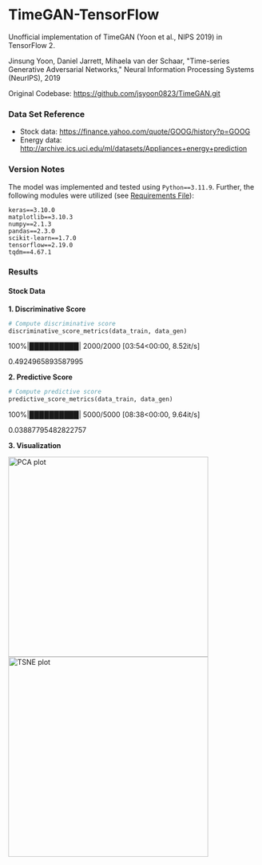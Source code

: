 # TimeGAN-TensorFlow
Unofficial implementation of TimeGAN (Yoon et al., NIPS 2019) in TensorFlow 2.

Jinsung Yoon, Daniel Jarrett, Mihaela van der Schaar, 
"Time-series Generative Adversarial Networks," 
Neural Information Processing Systems (NeurIPS), 2019

Original Codebase: https://github.com/jsyoon0823/TimeGAN.git

### Data Set Reference
-  Stock data: https://finance.yahoo.com/quote/GOOG/history?p=GOOG
-  Energy data: http://archive.ics.uci.edu/ml/datasets/Appliances+energy+prediction

### Version Notes
The model was implemented and tested using `Python==3.11.9`. Further, the following modules were utilized (see [Requirements File](./requirements.txt)):
```
keras==3.10.0
matplotlib==3.10.3
numpy==2.1.3
pandas==2.3.0
scikit-learn==1.7.0
tensorflow==2.19.0
tqdm==4.67.1
```

### Results

#### Stock Data

**1. Discriminative Score**

```python
# Compute discriminative score
discriminative_score_metrics(data_train, data_gen)
```
100%|██████████| 2000/2000 [03:54<00:00,  8.52it/s]

0.4924965893587995

**2. Predictive Score**

```python
# Compute predictive score
predictive_score_metrics(data_train, data_gen)
```
100%|██████████| 5000/5000 [08:38<00:00,  9.64it/s]
    
0.03887795482822757

**3. Visualization**

<p float="left">
  <img src="../assets/pca.png" alt="PCA plot" width="400" />
  <img src="../assets/tsne.png" alt="TSNE plot" width="400" />
</p>